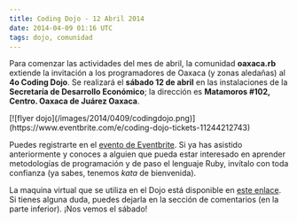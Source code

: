 ```yaml
---
title: Coding Dojo - 12 Abril 2014
date: 2014-04-09 01:16 UTC
tags: dojo, comunidad
---
```


Para comenzar las actividades del mes de abril, la comunidad **oaxaca.rb** extiende la invitación a los programadores de Oaxaca (y zonas aledañas) al **4o Coding Dojo**. Se realizará el **sábado 12 de abril** en las instalaciones de la **Secretaría de Desarrollo Económico**; la dirección es **Matamoros #102, Centro. Oaxaca de Juárez Oaxaca**.

<div class="text-center" markdown="1">
  [![flyer dojo](/images/2014/0409/codingdojo.png)](https://www.eventbrite.com/e/coding-dojo-tickets-11244212743)
</div>

Puedes registrarte en el [evento de Eventbrite](https://www.eventbrite.com/e/coding-dojo-tickets-11244212743). Si ya has asistido anteriormente y conoces a alguien que pueda estar interesado en aprender metodologías de programación y de paso el lenguaje Ruby, invítalo con toda confianza (ya sabes, tenemos *kata* de bienvenida).

La maquina virtual que se utiliza en el Dojo está disponible en [este enlace](https://mega.co.nz/#!gNUWDQSS!UTuITd8SrT3sMbvAInYRbWBMI0Cy4_ToYPUckX7w59M). Si tienes alguna duda, puedes dejarla en la sección de comentarios (en la parte inferior). ¡Nos vemos el sábado!

